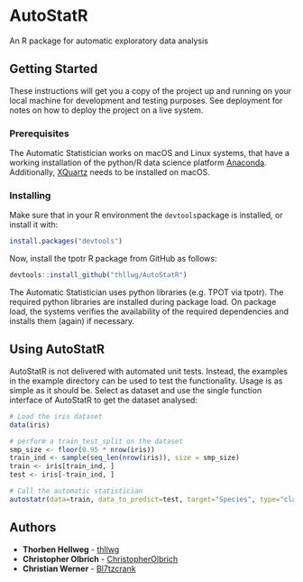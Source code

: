 # AutoStatR
An R package for automatic exploratory data analysis

## Getting Started

These instructions will get you a copy of the project up and running on your local machine for development and testing purposes. See deployment for notes on how to deploy the project on a live system.

### Prerequisites

The Automatic Statistician works on macOS and Linux systems, that have a working installation of the python/R data science platform [Anaconda](https://www.anaconda.com/distribution/). Additionally, [XQuartz](https://www.xquartz.org/) needs to be installed on macOS.

### Installing

Make sure that in your R environment the `devtools`package is installed, or install it with:
```r
install.packages("devtools")
```
Now, install the tpotr R package from GitHub as follows:
```r
devtools::install_github("thllwg/AutoStatR")
```
The Automatic Statistician uses python libraries (e.g. TPOT via tpotr). The required python libraries are installed during package load. On package load, the systems verifies the availability of the required dependencies and installs them (again) if necessary.

## Using AutoStatR

AutoStatR is not delivered with automated unit tests. Instead, the examples in the example directory can be used to test the functionality. 
Usage is as simple as it should be. Select as dataset and use the single function interface of AutoStatR to get the dataset analysed:
```r
# Load the iris dataset
data(iris)

# perform a train_test_split on the dataset
smp_size <- floor(0.95 * nrow(iris))
train_ind <- sample(seq_len(nrow(iris)), size = smp_size)
train <- iris[train_ind, ]
test <- iris[-train_ind, ]

# Call the automatic statistician 
autostatr(data=train, data_to_predict=test, target="Species", type="classif", title="Iris")
```

## Authors

* **Thorben Hellweg** - [thllwg](https://github.com/thllwg)
* **Christopher Olbrich** - [ChristopherOlbrich](https://github.com/ChristopherOlbrich) 
* **Christian Werner** - [Bl7tzcrank](https://github.com/Bl7tzcrank)

